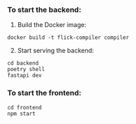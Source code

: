 ### To start the backend:

1. Build the Docker image:

```
docker build -t flick-compiler compiler
```

2. Start serving the backend:

```
cd backend
poetry shell
fastapi dev
```

### To start the frontend:

```
cd frontend
npm start
```